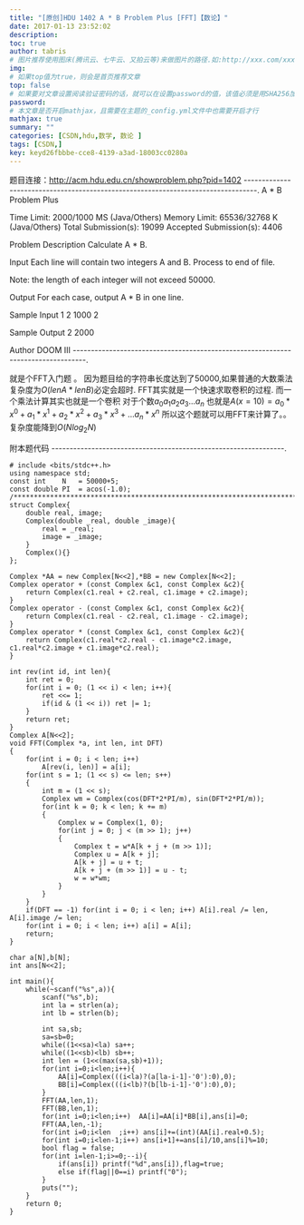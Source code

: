```yaml
---
title: "[原创]HDU 1402 A * B Problem Plus [FFT]【数论】"
date: 2017-01-13 23:52:02
description:
toc: true
author: tabris
# 图片推荐使用图床(腾讯云、七牛云、又拍云等)来做图片的路径.如:http://xxx.com/xxx.jpg
img:
# 如果top值为true，则会是首页推荐文章
top: false
# 如果要对文章设置阅读验证密码的话，就可以在设置password的值，该值必须是用SHA256加密后的密码，防止被他人识破
password:
# 本文章是否开启mathjax，且需要在主题的_config.yml文件中也需要开启才行
mathjax: true
summary: ""
categories: [CSDN,hdu,数学, 数论 ]
tags: [CSDN,]
key: keyd26fbbbe-cce8-4139-a3ad-18003cc0280a
---
```


题目连接：http://acm.hdu.edu.cn/showproblem.php?pid=1402
---------------------------------------------------------------------------------.
A * B Problem Plus

Time Limit: 2000/1000 MS (Java/Others)    Memory Limit: 65536/32768 K (Java/Others)
Total Submission(s): 19099    Accepted Submission(s): 4406


Problem Description
Calculate A * B.


Input
Each line will contain two integers A and B. Process to end of file.

Note: the length of each integer will not exceed 50000.


Output
For each case, output A * B in one line.


Sample Input
1
2
1000
2


Sample Output
2
2000


Author
DOOM III
---------------------------------------------------------------------------------.

就是个FFT入门题 。
因为题目给的字符串长度达到了$50000$,如果普通的大数乘法复杂度为$O(lenA*lenB)$必定会超时.
FFT其实就是一个快速求取卷积的过程.
而一个乘法计算其实也就是一个卷积
对于个数$a_0a_1a_2a_3...a_n$
也就是$A(x=10)=a_0*x^0+a_1*x^1+a_2*x^2+a_3*x^3+...a_n*x^n$
所以这个题就可以用FFT来计算了。。
复杂度能降到$O(Nlog_2N)$


附本题代码
----------------------------------------------------------------.
```
# include <bits/stdc++.h>
using namespace std;
const int    N   = 50000+5;
const double PI  = acos(-1.0);
/***********************************************************************/
struct Complex{
    double real, image;
    Complex(double _real, double _image){
        real = _real;
        image = _image;
    }
    Complex(){}
};

Complex *AA = new Complex[N<<2],*BB = new Complex[N<<2];
Complex operator + (const Complex &c1, const Complex &c2){
    return Complex(c1.real + c2.real, c1.image + c2.image);
}
Complex operator - (const Complex &c1, const Complex &c2){
    return Complex(c1.real - c2.real, c1.image - c2.image);
}
Complex operator * (const Complex &c1, const Complex &c2){
    return Complex(c1.real*c2.real - c1.image*c2.image, c1.real*c2.image + c1.image*c2.real);
}

int rev(int id, int len){
    int ret = 0;
    for(int i = 0; (1 << i) < len; i++){
        ret <<= 1;
        if(id & (1 << i)) ret |= 1;
    }
    return ret;
}
Complex A[N<<2];
void FFT(Complex *a, int len, int DFT)
{
    for(int i = 0; i < len; i++)
        A[rev(i, len)] = a[i];
    for(int s = 1; (1 << s) <= len; s++)
    {
        int m = (1 << s);
        Complex wm = Complex(cos(DFT*2*PI/m), sin(DFT*2*PI/m));
        for(int k = 0; k < len; k += m)
        {
            Complex w = Complex(1, 0);
            for(int j = 0; j < (m >> 1); j++)
            {
                Complex t = w*A[k + j + (m >> 1)];
                Complex u = A[k + j];
                A[k + j] = u + t;
                A[k + j + (m >> 1)] = u - t;
                w = w*wm;
            }
        }
    }
    if(DFT == -1) for(int i = 0; i < len; i++) A[i].real /= len, A[i].image /= len;
    for(int i = 0; i < len; i++) a[i] = A[i];
    return;
}

char a[N],b[N];
int ans[N<<2];

int main(){
    while(~scanf("%s",a)){
        scanf("%s",b);
        int la = strlen(a);
        int lb = strlen(b);

        int sa,sb;
        sa=sb=0;
        while((1<<sa)<la) sa++;
        while((1<<sb)<lb) sb++;
        int len = (1<<(max(sa,sb)+1));
        for(int i=0;i<len;i++){
            AA[i]=Complex(((i<la)?(a[la-i-1]-'0'):0),0);
            BB[i]=Complex(((i<lb)?(b[lb-i-1]-'0'):0),0);
        }
        FFT(AA,len,1);
        FFT(BB,len,1);
        for(int i=0;i<len;i++)  AA[i]=AA[i]*BB[i],ans[i]=0;
        FFT(AA,len,-1);
        for(int i=0;i<len  ;i++) ans[i]+=(int)(AA[i].real+0.5);
        for(int i=0;i<len-1;i++) ans[i+1]+=ans[i]/10,ans[i]%=10;
        bool flag = false;
        for(int i=len-1;i>=0;--i){
            if(ans[i]) printf("%d",ans[i]),flag=true;
            else if(flag||0==i) printf("0");
        }
        puts("");
    }
    return 0;
}

```
